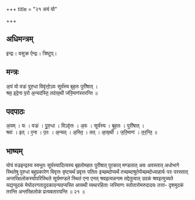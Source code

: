 +++
title = "२१ अयं यो"

+++
## अधिमन्त्रम्
इन्द्रः। वसुक्र ऐन्द्रः। त्रिष्टुप्।

## मन्त्रः
अ॒यं यो वज्रः॑ पुरु॒धा विवृ॑त्तो॒ऽवः सूर्य॑स्य बृह॒तः पुरी॑षात् ।  
श्रव॒ इदे॒ना प॒रो अ॒न्यद॑स्ति॒ तद॑व्य॒थी ज॑रि॒माण॑स्तरन्ति ॥

## पदपाठः
अ॒यम् । यः । वज्रः॑ । पु॒रु॒धा । विऽवृ॑त्तः । अ॒वः । सूर्य॑स्य । बृ॒ह॒तः । पुरी॑षात् ।  
श्रवः॑ । इत् । ए॒ना । प॒रः । अ॒न्यत् । अ॒स्ति॒ । तत् । अ॒व्य॒थी । ज॒रि॒माणः॑ । त॒र॒न्ति॒ ॥

## भाष्यम्
योयं वज्रइन्द्रस्य स्वभूतः सूर्यस्यादित्यस्य बृहतोमहतः पुरीषात् पूरकात् मण्डलात् अवः अवस्तात् अधोभागे स्थितेषु पुरुधा बहुप्रकारेण विवृत्तः वृष्ट्यर्थं प्रवृत्तः पतितः इच्छब्दोप्यर्थे तच्छब्दश्रुतेर्यच्छब्दोध्याहार्यः परः परस्तात् अन्तरिक्षलोकस्योपरिस्थिते सूर्यमण्डले स्थितं एना एनत् श्रवइत्यन्ननाम तद्देतुत्वात् उदकं श्रवइत्युच्यते यद्यप्युदकं मेघोदरगतादुदकादन्यदप्यस्ति अव्यथी व्यथारहिताः जरिमाणः स्तोतारोमरुदादयः तत्ता- दृशमुदकं तरन्ति अन्तरिक्षलोकं प्रत्यबतारयन्ति ॥ २१ ॥